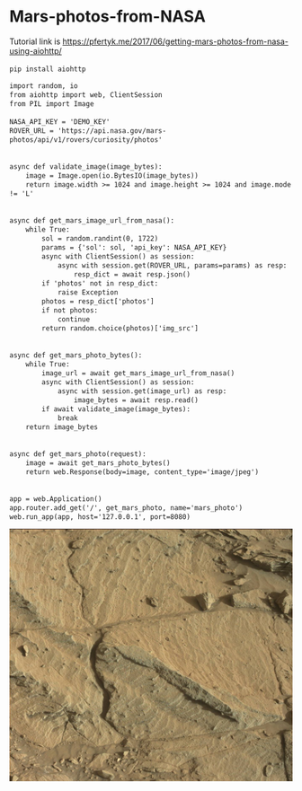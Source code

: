 # Mars-photos-from-NASA
Tutorial link is https://pfertyk.me/2017/06/getting-mars-photos-from-nasa-using-aiohttp/

`pip install aiohttp`

    import random, io
    from aiohttp import web, ClientSession
    from PIL import Image

    NASA_API_KEY = 'DEMO_KEY'
    ROVER_URL = 'https://api.nasa.gov/mars-photos/api/v1/rovers/curiosity/photos'


    async def validate_image(image_bytes):
        image = Image.open(io.BytesIO(image_bytes))
        return image.width >= 1024 and image.height >= 1024 and image.mode != 'L'


    async def get_mars_image_url_from_nasa():
        while True:
            sol = random.randint(0, 1722)
            params = {'sol': sol, 'api_key': NASA_API_KEY}
            async with ClientSession() as session:
                async with session.get(ROVER_URL, params=params) as resp:
                    resp_dict = await resp.json()
            if 'photos' not in resp_dict:
                raise Exception
            photos = resp_dict['photos']
            if not photos:
                continue
            return random.choice(photos)['img_src']


    async def get_mars_photo_bytes():
        while True:
            image_url = await get_mars_image_url_from_nasa()
            async with ClientSession() as session:
                async with session.get(image_url) as resp:
                    image_bytes = await resp.read()
            if await validate_image(image_bytes):
                break
        return image_bytes


    async def get_mars_photo(request):
        image = await get_mars_photo_bytes()
        return web.Response(body=image, content_type='image/jpeg')


    app = web.Application()
    app.router.add_get('/', get_mars_photo, name='mars_photo')
    web.run_app(app, host='127.0.0.1', port=8080)


![mars](https://github.com/imvickykumar999/Mars-photos-from-NASA/blob/main/static/fetched/1142.jpg?raw=true)
